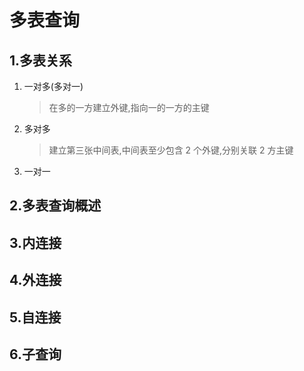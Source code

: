 # 多表查询

## 1.多表关系

1. 一对多(多对一)
   > 在多的一方建立外键,指向一的一方的主键
2. 多对多
   > 建立第三张中间表,中间表至少包含 2 个外键,分别关联 2 方主键
3. 一对一

## 2.多表查询概述

## 3.内连接

## 4.外连接

## 5.自连接

## 6.子查询
